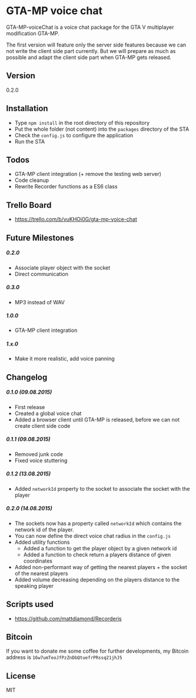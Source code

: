 # GTA-MP voice chat

GTA-MP-voiceChat is a voice chat package for the GTA V multiplayer modification GTA-MP.

The first version will feature only the server side features because we can not
write the client side part currently.
But we will prepare as much as possible and adapt the client side part when GTA-MP gets released.

## Version

0.2.0

## Installation

  - Type `npm install` in the root directory of this repository
  - Put the whole folder (not content) into the `packages` directory of the STA
  - Check the `config.js` to configure the application
  - Run the STA

## Todos

 - GTA-MP client integration (+ remove the testing web server)
 - Code cleanup
 - Rewrite Recorder functions as a ES6 class

## Trello Board
 - https://trello.com/b/vuKHOi0G/gta-mp-voice-chat

## Future Milestones

##### 0.2.0
 - Associate player object with the socket
 - Direct communication

##### 0.3.0
 - MP3 instead of WAV

##### 1.0.0
 - GTA-MP client integration

##### 1.x.0
 - Make it more realistic, add voice panning

## Changelog

##### 0.1.0 (09.08.2015)

 - First release
 - Created a global voice chat
 - Added a browser client until GTA-MP is released, before we can not create client side code

##### 0.1.1 (09.08.2015)
 - Removed junk code
 - Fixed voice stuttering

##### 0.1.2 (13.08.2015)
 - Added `networkId` property to the socket to associate the socket with the player

##### 0.2.0 (14.08.2015)
 - The sockets now has a property called `networkId` which contains the network id of the player.
 - You can now define the direct voice chat radius in the `config.js`
 - Added utility functions
   - Added a function to get the player object by a given network id
   - Added a function to check return a players distance of given coordinates
 - Added non-performant way of getting the nearest players + the socket of the nearest players
 - Added volume decreasing depending on the players distance to the speaking player


## Scripts used
 - https://github.com/mattdiamond/Recorderjs

##  Bitcoin
If you want to donate me some coffee for further developments, my Bitcoin address is `16w7umTeoJfPzZnDbQtuefrPRssq21jhJ5`

License
----

MIT
